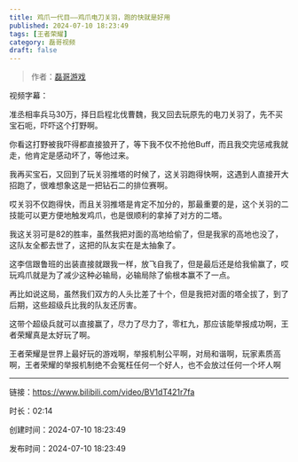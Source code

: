 ```yaml
---
title: 鸡爪一代目——鸡爪电刀关羽，跑的快就是好用
published: 2024-07-10 18:23:49
tags: [王者荣耀]
category: 磊哥视频
draft: false
---
```



> 作者：[磊哥游戏](https://space.bilibili.com/268941858?spm_id_from=333.788.upinfo.head.click)

视频字幕：

准丞相率兵马30万，择日启程北伐曹魏，我又回去玩原先的电刀关羽了，先不买宝石呃，吓吓这个打野啊。

你看这打野被我吓得都直接狼开了，等下我不仅不抢他Buff，而且我交完惩戒我就走，他肯定是感动坏了，等他过来。

我再买宝石，又回到了玩关羽推塔的时候了，这关羽跑得快啊，这遇到人直接开大招跑了，很难想象这是一把钻石二的排位赛啊。

哎关羽不仅跑得快，而且关羽推塔是肯定不加分的，那最重要的是，这个关羽的二技能可以更方便地触发鸡爪，也是很顺利的拿掉了对方的二塔。

我这关羽可是82的胜率，虽然我把对面的高地给偷了，但是我家的高地也没了，这队友全都去世了，这把的队友实在是太抽象了。

这李信跟鲁班的出装直接就跟我一样，放飞自我了，但是最后还是给我偷赢了，哎玩鸡爪就是为了减少这种必输局，必输局除了偷根本赢不了一点。

再比如说这局，虽然我们双方的人头比差了十个，但是我把对面的塔全拔了，到了后期，这些超级兵比我的队友还厉害。

这带个超级兵就可以直接赢了，尽力了尽力了，零杠九，那应该能举报成功啊，王者荣耀真是太好玩了啊。

王者荣耀是世界上最好玩的游戏啊，举报机制公平啊，对局和谐啊，玩家素质高啊，王者荣耀的举报机制绝不会冤枉任何一个好人，也不会放过任何一个坏人啊

---


链接：https://www.bilibili.com/video/BV1dT421r7fa



时长：02:14

创建时间：2024-07-10 18:23:49

发布时间：2024-07-10 18:23:49
